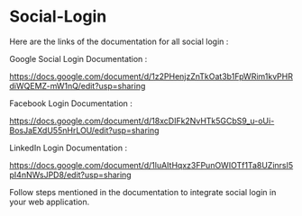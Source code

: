 # Social-Login

Here are the links of the documentation for all social login : 

Google Social Login Documentation : 

https://docs.google.com/document/d/1z2PHenjzZnTkOat3b1FpWRim1kvPHRdiWQEMZ-mW1nQ/edit?usp=sharing


Facebook Login Documentation :

https://docs.google.com/document/d/18xcDIFk2NvHTk5GCbS9_u-oUi-BosJaEXdU55nHrLOU/edit?usp=sharing

LinkedIn Login Documentation : 

https://docs.google.com/document/d/1luAItHqxz3FPunOWIOTf1Ta8UZinrsI5pI4nNWsJPD8/edit?usp=sharing


Follow steps mentioned in the documentation to integrate social login in your web application.